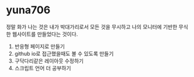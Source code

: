 # yuna706

정말 화가 나는 것은 내가 박대가리로서 모든 것을 무시하고 나의 모니터에 기반한 무식한 웹사이트를 만들었다는 것이다.

<ol>
  <li>반응형 페이지로 만들기</li>
  <li>github io로 접근했을때도 볼 수 있도록 만들기</li>
  <li>구닥다리같은 레이아웃 수정하기</li>
  <li>스크립트 언어 더 공부하기</li>
</ol>
